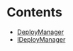 

# Contents
- [DeployManager](DeployManager.sol/contract.DeployManager.md)
- [IDeployManager](IDeployManager.sol/interface.IDeployManager.md)
